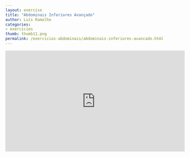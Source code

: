 ```yaml
---
layout: exercise
title: "Abdominais Inferiores Avançado"
author: Luís Ramalho
categories: 
- exercicios
thumb: thumb11.png
permalink: /exercicios-abdominais/abdominais-inferiores-avancado.html
---
```


<iframe src="https://www.youtube.com/embed/DCWHZoGLvTw" frameborder="0" width="560" height="315"></iframe>

